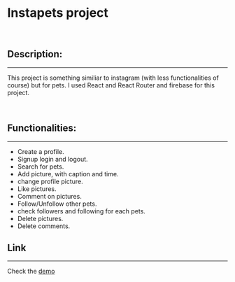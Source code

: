 # Instapets project

<br/>

## Description:
---
This project is something similiar to instagram (with less functionalities of course) but for pets.
I used React and React Router and firebase for this project.

<br/>

## Functionalities:
---

- Create a profile.
- Signup login and logout.
- Search for pets.
- Add picture, with caption and time.
- change profile picture.
- Like pictures.
- Comment on pictures.
- Follow/Unfollow other pets.
- check followers and following for each pets.
- Delete pictures.
- Delete comments.

## Link
---
Check the [demo]( https://gl-cardillo.github.io/instapets/#/login) 